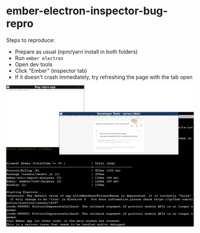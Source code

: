 # ember-electron-inspector-bug-repro

Steps to reproduce:

* Prepare as usual (npm/yarn install in both folders)
* Run `ember electron`
* Open dev tools
* Click "Ember" (inspector tab)
* If it doesn't crash immediately, try refreshing the page with the tab open

![Screenshot of problem](crash.png)
